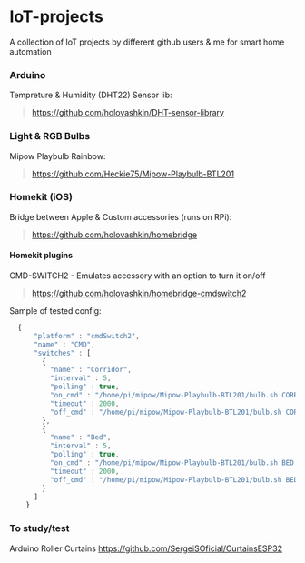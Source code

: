 # IoT-projects
A collection of IoT projects by different github users & me for smart home automation

### Arduino
Tempreture & Humidity (DHT22) Sensor lib:
> https://github.com/holovashkin/DHT-sensor-library

### Light & RGB Bulbs
Mipow Playbulb Rainbow: 
> https://github.com/Heckie75/Mipow-Playbulb-BTL201

### Homekit (iOS) 
Bridge between Apple & Custom accessories (runs on RPi):
> https://github.com/holovashkin/homebridge


#### Homekit plugins
CMD-SWITCH2 - Emulates accessory with an option to turn it on/off
> https://github.com/holovashkin/homebridge-cmdswitch2

Sample of tested config:
```javascript
  {
      "platform" : "cmdSwitch2",
      "name" : "CMD",
      "switches" : [
        {
          "name" : "Corridor",
          "interval" : 5,
          "polling" : true,
          "on_cmd" : "/home/pi/mipow/Mipow-Playbulb-BTL201/bulb.sh CORRIDOR on",
          "timeout" : 2000,
          "off_cmd" : "/home/pi/mipow/Mipow-Playbulb-BTL201/bulb.sh CORRIDOR off"
        },
        {
          "name" : "Bed",
          "interval" : 5,
          "polling" : true,
          "on_cmd" : "/home/pi/mipow/Mipow-Playbulb-BTL201/bulb.sh BED on",
          "timeout" : 2000,
          "off_cmd" : "/home/pi/mipow/Mipow-Playbulb-BTL201/bulb.sh BED off"
        }
      ]
    }
```

### To study/test

Arduino Roller Curtains
https://github.com/SergeiSOficial/CurtainsESP32
